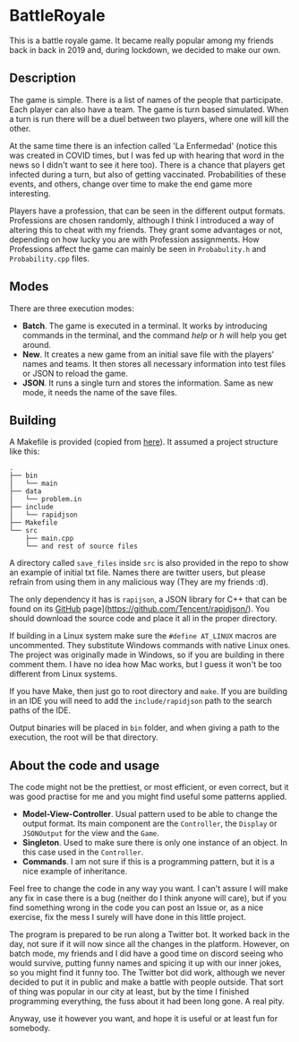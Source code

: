 # BattleRoyale

This is a battle royale game. It became really popular among
my friends back in back in 2019 and, during lockdown, we decided
to make our own. 

## Description

The game is simple. There is a list of names of the people that
participate. Each player can also have a team. The game is turn based
simulated. When a turn is run there will be a duel between two players,
where one will kill the other. 

At the same time there is an infection
called 'La Enfermedad' (notice this was created in COVID times, but
I was fed up with hearing that word in the news so I didn't want to 
see it here too). There is a chance that players get infected during a 
turn, but also of getting vaccinated. Probabilities of these events, 
and others, change over time to make the end game more interesting.

Players have a profession, that can be seen in the different output
formats. Professions are chosen randomly, although I think I introduced
a way of altering this to cheat with my friends. They grant some 
advantages or not, depending on how lucky you are with Profession 
assignments. How Professions affect the game can mainly be seen in 
`Probabulity.h` and `Probability.cpp` files.

## Modes

There are three execution modes:

- **Batch**. The game is executed in a terminal. It works by introducing
    commands in the terminal, and the command *help* or *h* will help you
    get around.
- **New**. It creates a new game from an initial save file with the
    players' names and teams. It then stores all necessary information
    into test files or JSON to reload the game.
- **JSON**. It runs a single turn and stores the information. Same as 
    new mode, it needs the name of the save files.

## Building

A Makefile is provided (copied from [here](https://gist.github.com/zobayer1/7265c698d1b024bb7723bc624aeedeb3)).
It assumed a project structure like this:
```
.
├── bin
│   └── main
├── data
│   └── problem.in
├── include
│   └── rapidjson
├── Makefile
└── src
    ├── main.cpp
    └── and rest of source files
```

A directory called ``save_files`` inside ``src`` is also provided in the
repo to show an example of initial txt file. Names there are twitter
users, but please refrain from using them in any malicious way (They 
are my friends :d).

The only dependency it has is `rapijson`, a JSON library for C++ that 
can be found on its [GitHub](https://github.com/Tencent/rapidjson/) page](https://github.com/Tencent/rapidjson/).
You should download the source code and place it all in the proper 
directory. 

If building in a Linux system make sure the ``#define AT_LINUX`` macros
are uncommented. They substitute Windows commands with native Linux ones.
The project was originally made in Windows, so if you are building in
there comment them. I have no idea how Mac works, but I guess it won't
be too different from Linux systems.

If you have Make, then just go to root directory and `make`. If you are
building in an IDE you will need to add the ``include/rapidjson`` path
to the search paths of the IDE.

Output binaries will be placed in `bin` folder, and when giving a path
to the execution, the root will be that directory.

## About the code and usage

The code might not be the prettiest, or most efficient, or even correct, 
but it was good practise for me and you might find useful some patterns
applied.

- **Model-View-Controller**. Usual pattern used to be able to 
    change the output format. Its main component are the `Controller`, 
    the `Display` or `JSONOutput` for the view and the `Game`.
- **Singleton**. Used to make sure there is only one instance of an object. In this case used in the `Controller`.
- **Commands**. I am not sure if this is a programming pattern, but
    it is a nice example of inheritance.

Feel free to change the code in any way you want. I can't assure I will
make any fix in case there is a bug (neither do I think anyone will
care), but if you find something wrong in the code you can post an Issue
or, as a nice exercise, fix the mess I surely will have done in this
little project.

The program is prepared to be run along a Twitter bot. It worked back
in the day, not sure if it will now since all the changes in the platform.
However, on batch mode, my friends and I did have a good time on discord seeing who 
would survive, putting funny names and spicing it up with our inner jokes, so you might find it funny too.
The Twitter bot did work, although we never decided to put it in public and make a battle with people outside. That sort of thing was popular in our city at least, but by the time I finished programming everything,
the fuss about it had been long gone. A real pity. 

Anyway, use it however you want, and hope it is useful or at least fun 
for somebody.
